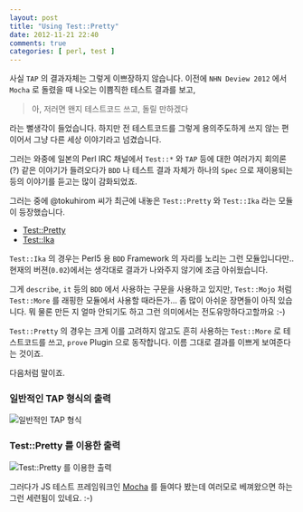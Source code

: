 ```yaml
---
layout: post
title: "Using Test::Pretty"
date: 2012-11-21 22:40
comments: true
categories: [ perl, test ]
---
```


 사실 `TAP` 의 결과자체는 그렇게 이쁘장하지 않습니다.
  이전에 `NHN Deview 2012` 에서 `Mocha` 로 돌렸을 때 나오는 이쁨직한 테스트 결과를 보고, 
  
> 아, 저러면 왠지 테스트코드 쓰고, 돌릴 만하겠다

 라는 뻘생각이 들었습니다. 하지만 전 테스트코드를 그렇게 용의주도하게 쓰지 않는 편이어서 그냥 다른 세상 이야기라고 넘겼습니다.
 
 그러는 와중에 일본의 Perl IRC 채널에서 `Test::*` 와 `TAP` 등에 대한 여러가지 회의론(?) 같은 이야기가 들려오다가 `BDD` 나 테스트 결과 자체가 하나의 `Spec` 으로 재이용되는 등의 이야기를 듣고는 많이 감화되었죠.
 
 그러는 중에 @tokuhirom 씨가 최근에 내놓은 `Test::Pretty` 와 `Test::Ika` 라는 모듈이 등장했습니다.
 
- [Test::Pretty](http://metacpan.org/module/Test::Pretty)
- [Test::Ika](http://metacpan.org/module/Test::Ika)

`Test::Ika` 의 경우는 Perl5 용 `BDD` Framework 의 자리를 노리는 그런 모듈입니다만.. 현재의 버젼(`0.02`)에서는 생각대로 결과가 나와주지 않기에 조금 아쉬웠습니다.

그게 `describe`, `it` 등의 `BDD` 에서 사용하는 구문을 사용하고 있지만, `Test::Mojo` 처럼 `Test::More` 를 래핑한 모듈에서 사용할 때라든가… 좀 많이 아쉬운 장면들이 아직 있습니다. 뭐 물론 만든 지 얼마 안되기도 하고 그런 의미에서는 전도유망하다고할까요 :-)

`Test::Pretty` 의 경우는 크게 이를 고려하지 않고도 흔히  사용하는 `Test::More` 로  테스트코드를 쓰고, `prove` Plugin 으로 동작합니다. 이름 그대로 결과를 이쁘게 보여준다는 것이죠.

다음처럼 말이죠.

### 일반적인 TAP 형식의 출력

![일반적인 TAP 형식](https://lh5.googleusercontent.com/-trTeNFoXQtU/UKzc4yghokI/AAAAAAAACFY/zaEbENGNHOQ/test-pretty-01.png)

### Test::Pretty 를 이용한 출력

![Test::Pretty 를 이용한 출력](https://lh3.googleusercontent.com/-okmAPP0EmC8/UKzc74KHsYI/AAAAAAAACFg/rthGC2gQn_E/test-pretty-02.png)

그러다가 JS 테스트 프레임워크인 [Mocha](http://visionmedia.github.com/mocha/) 를 들여다 봤는데 여러모로 베껴왔으면 하는 그런 세련됨이 있네요. :-)

